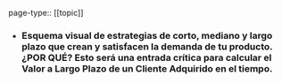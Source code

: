 page-type:: [[topic]]
- ### Esquema visual de estrategias de corto, mediano y largo plazo que crean y satisfacen la demanda de tu producto. ¿POR QUÉ? Esto será una entrada crítica para calcular el Valor a Largo Plazo de un Cliente Adquirido en el tiempo.


